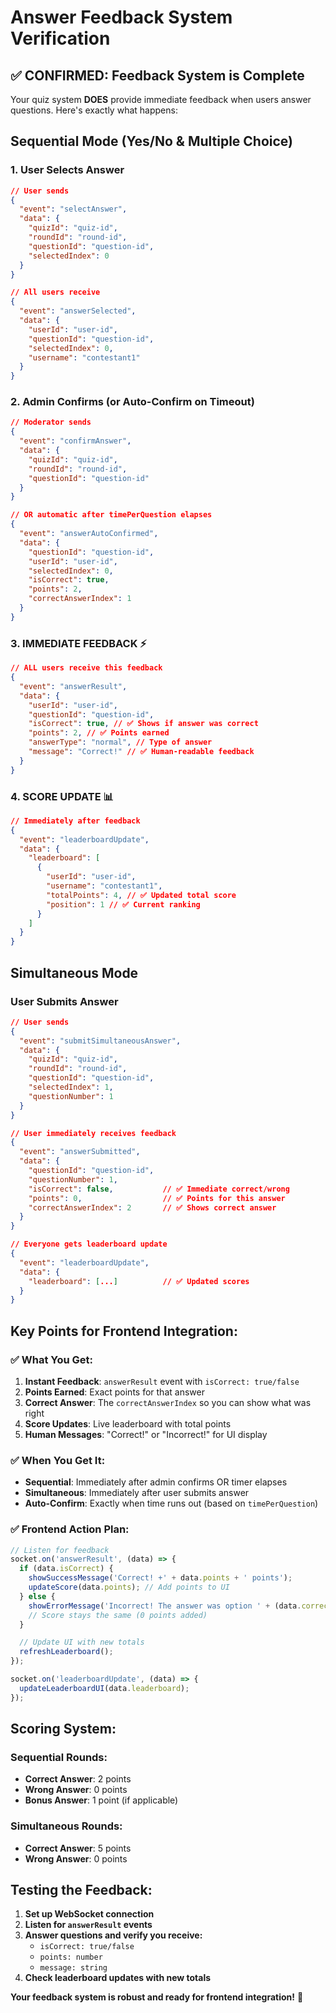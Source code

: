 # Answer Feedback System Verification

## ✅ **CONFIRMED: Feedback System is Complete**

Your quiz system **DOES** provide immediate feedback when users answer questions. Here's exactly what happens:

## Sequential Mode (Yes/No & Multiple Choice)

### 1. User Selects Answer

```json
// User sends
{
  "event": "selectAnswer",
  "data": {
    "quizId": "quiz-id",
    "roundId": "round-id",
    "questionId": "question-id",
    "selectedIndex": 0
  }
}

// All users receive
{
  "event": "answerSelected",
  "data": {
    "userId": "user-id",
    "questionId": "question-id",
    "selectedIndex": 0,
    "username": "contestant1"
  }
}
```

### 2. Admin Confirms (or Auto-Confirm on Timeout)

```json
// Moderator sends
{
  "event": "confirmAnswer",
  "data": {
    "quizId": "quiz-id",
    "roundId": "round-id",
    "questionId": "question-id"
  }
}

// OR automatic after timePerQuestion elapses
{
  "event": "answerAutoConfirmed",
  "data": {
    "questionId": "question-id",
    "userId": "user-id",
    "selectedIndex": 0,
    "isCorrect": true,
    "points": 2,
    "correctAnswerIndex": 1
  }
}
```

### 3. **IMMEDIATE FEEDBACK** ⚡

```json
// ALL users receive this feedback
{
  "event": "answerResult",
  "data": {
    "userId": "user-id",
    "questionId": "question-id",
    "isCorrect": true, // ✅ Shows if answer was correct
    "points": 2, // ✅ Points earned
    "answerType": "normal", // Type of answer
    "message": "Correct!" // ✅ Human-readable feedback
  }
}
```

### 4. **SCORE UPDATE** 📊

```json
// Immediately after feedback
{
  "event": "leaderboardUpdate",
  "data": {
    "leaderboard": [
      {
        "userId": "user-id",
        "username": "contestant1",
        "totalPoints": 4, // ✅ Updated total score
        "position": 1 // ✅ Current ranking
      }
    ]
  }
}
```

## Simultaneous Mode

### User Submits Answer

```json
// User sends
{
  "event": "submitSimultaneousAnswer",
  "data": {
    "quizId": "quiz-id",
    "roundId": "round-id",
    "questionId": "question-id",
    "selectedIndex": 1,
    "questionNumber": 1
  }
}

// User immediately receives feedback
{
  "event": "answerSubmitted",
  "data": {
    "questionId": "question-id",
    "questionNumber": 1,
    "isCorrect": false,           // ✅ Immediate correct/wrong
    "points": 0,                  // ✅ Points for this answer
    "correctAnswerIndex": 2       // ✅ Shows correct answer
  }
}

// Everyone gets leaderboard update
{
  "event": "leaderboardUpdate",
  "data": {
    "leaderboard": [...]          // ✅ Updated scores
  }
}
```

## Key Points for Frontend Integration:

### ✅ **What You Get:**

1. **Instant Feedback**: `answerResult` event with `isCorrect: true/false`
2. **Points Earned**: Exact points for that answer
3. **Correct Answer**: The `correctAnswerIndex` so you can show what was right
4. **Score Updates**: Live leaderboard with total points
5. **Human Messages**: "Correct!" or "Incorrect!" for UI display

### ✅ **When You Get It:**

- **Sequential**: Immediately after admin confirms OR timer elapses
- **Simultaneous**: Immediately after user submits answer
- **Auto-Confirm**: Exactly when time runs out (based on `timePerQuestion`)

### ✅ **Frontend Action Plan:**

```javascript
// Listen for feedback
socket.on('answerResult', (data) => {
  if (data.isCorrect) {
    showSuccessMessage('Correct! +' + data.points + ' points');
    updateScore(data.points); // Add points to UI
  } else {
    showErrorMessage('Incorrect! The answer was option ' + (data.correctAnswerIndex + 1));
    // Score stays the same (0 points added)
  }

  // Update UI with new totals
  refreshLeaderboard();
});

socket.on('leaderboardUpdate', (data) => {
  updateLeaderboardUI(data.leaderboard);
});
```

## Scoring System:

### Sequential Rounds:

- **Correct Answer**: 2 points
- **Wrong Answer**: 0 points
- **Bonus Answer**: 1 point (if applicable)

### Simultaneous Rounds:

- **Correct Answer**: 5 points
- **Wrong Answer**: 0 points

## Testing the Feedback:

1. **Set up WebSocket connection**
2. **Listen for `answerResult` events**
3. **Answer questions and verify you receive:**
   - `isCorrect: true/false`
   - `points: number`
   - `message: string`
4. **Check leaderboard updates with new totals**

**Your feedback system is robust and ready for frontend integration!** 🎯
